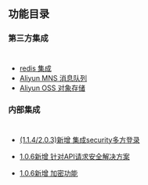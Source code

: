 功能目录
------------------------

### 第三方集成
#
* [redis 集成](REDIS.md)
* [Aliyun MNS 消息队列](MNS.md)
* [Aliyun OSS 对象存储](OSS.md)

### 内部集成
#
* [(1.1.4/2.0.3)新增 集成security多方登录](SECURITY.md)

* [1.0.6新增 针对API请求安全解决方案](PARAMS_RSA_DECRYPT_ENCRYPT.md)<br/>
* [1.0.6新增 加密功能](PARAMS_RSA_DECRYPT_ENCRYPT.md)
